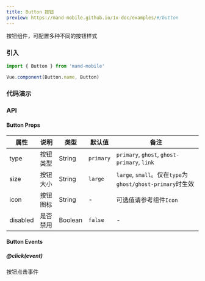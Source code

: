 ```yaml
---
title: Button 按钮
preview: https://mand-mobile.github.io/1x-doc/examples/#/button
---
```


按钮组件，可配置多种不同的按钮样式

### 引入

```javascript
import { Button } from 'mand-mobile'

Vue.component(Button.name, Button)
```

### 代码演示
<!-- DEMO -->

### API

#### Button Props
|属性 | 说明 | 类型 | 默认值 | 备注 |
|----|-----|------|------ |------|
|type|按钮类型|String|`primary`|`primary`, `ghost`, `ghost-primary`, `link`|
|size|按钮大小|String|`large`|`large`, `small`。仅在`type`为`ghost/ghost-primary`时生效|
|icon|按钮图标|String|-|可选值请参考组件`Icon`|
|disabled|是否禁用|Boolean|`false`|-|

#### Button Events

##### @click(event)
按钮点击事件
